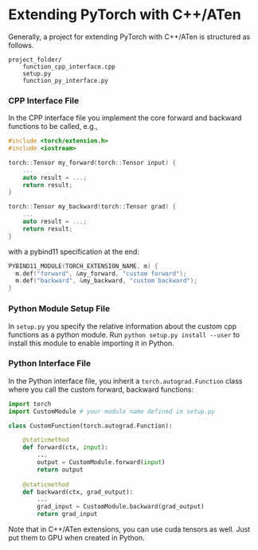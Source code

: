 # Extending PyTorch with C++/ATen

Generally, a project for extending PyTorch with C++/ATen is structured as follows.

```
project_folder/
	function_cpp_interface.cpp
	setup.py
	function_py_interface.py
```

### CPP Interface File

In the CPP interface file you implement the core forward and backward functions to be called, e.g.,

```c++
#include <torch/extension.h>
#include <iostream>

torch::Tensor my_forward(torch::Tensor input) {
    ...
    auto result = ...;
    return result;
}

torch::Tensor my_backward(torch::Tensor grad) {
    ...
    auto result = ...;
    return result;
}
```

with a pybind11 specification at the end:

```c++
PYBIND11_MODULE(TORCH_EXTENSION_NAME, m) {
  m.def("forward", &my_forward, "custom forward");
  m.def("backward", &my_backward, "custom backward");
}
```

### Python Module Setup File

In `setup.py` you specify the relative information about the custom cpp functions as a python module. Run `python setup.py install --user` to install this module to enable importing it in Python.

### Python Interface File

In the Python interface file, you inherit a `torch.autograd.Function` class where you call the custom forward, backward functions:

```python
import torch
import CustomModule	# your module name defined in setup.py

class CustomFunction(torch.autograd.Function):

    @staticmethod
    def forward(ctx, input):
        ...
        output = CustomModule.forward(input)
        return output
    
    @staticmethod
    def backward(ctx, grad_output):
        ...
        grad_input = CustomModule.backward(grad_output)
        return grad_input
```

Note that in C++/ATen extensions, you can use cuda tensors as well. Just put them to GPU when created in Python.
